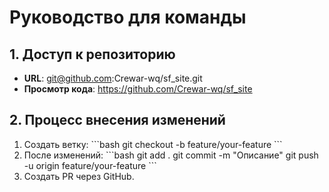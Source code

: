 # Руководство для команды

## 1. Доступ к репозиторию
- **URL**: git@github.com:Crewar-wq/sf_site.git
- **Просмотр кода**: https://github.com/Crewar-wq/sf_site

## 2. Процесс внесения изменений
1. Создать ветку: 
\`\`\`bash
git checkout -b feature/your-feature
\`\`\`
2. После изменений:
\`\`\`bash
git add .
git commit -m "Описание"
git push -u origin feature/your-feature
\`\`\`
3. Создать PR через GitHub.
